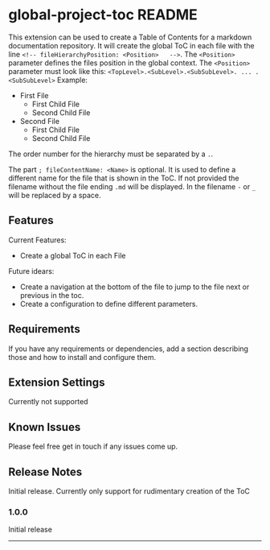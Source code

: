 # global-project-toc README

This extension can be used to create a Table of Contents for a markdown documentation repository.
It will create the global ToC in each file with the line `<!-- fileHierarchyPosition: <Position>   -->`.
The `<Position>` parameter defines the files position in the global context.
The `<Position>` parameter must look like this: `<TopLevel>.<SubLevel>.<SubSubLevel>. ... .<SubSubLevel>`
Example:
- First File <!-- fileHierarchyPosition: 1 -->
  - First Child File <!-- fileHierarchyPosition: 1.1 -->
  - Second Child File <!-- fileHierarchyPosition: 1.2 -->
- Second File <!-- fileHierarchyPosition: 2 -->
  - First Child File <!-- fileHierarchyPosition: 2.1 -->
  - Second Child File <!-- fileHierarchyPosition: 2.2 -->

The order number for the hierarchy must be separated by a `.`.

The part `; fileContentName: <Name>` is optional. 
It is used to define a different name for the file that is shown in the ToC.
If not provided the filename without the file ending `.md` will be displayed.
In the filename `-` or `_` will be replaced by a space.


## Features

Current Features:
- Create a global ToC in each File

Future idears:
- Create a navigation at the bottom of the file to jump to the file next or previous in the toc.
- Create a configuration to define different parameters.

## Requirements

If you have any requirements or dependencies, add a section describing those and how to install and configure them.

## Extension Settings

Currently not supported

## Known Issues

Please feel free get in touch if any issues come up.

## Release Notes

Initial release.
Currently only support for rudimentary creation of the ToC

### 1.0.0

Initial release

-----------------------------------------------------------------------------------------------------------
